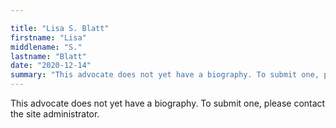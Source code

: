 ```yaml
---

title: "Lisa S. Blatt"
firstname: "Lisa"
middlename: "S."
lastname: "Blatt"
date: "2020-12-14"
summary: "This advocate does not yet have a biography. To submit one, please contact the site administrator."
---
```

This advocate does not yet have a biography. To submit one, please contact the site administrator.


